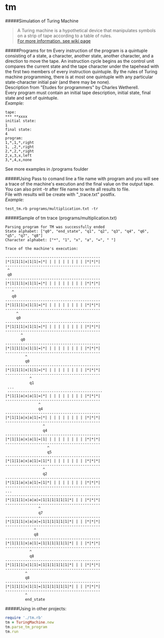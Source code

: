 tm
==
#####Simulation of Turing Machine
>A Turing machine is a hypothetical device that manipulates symbols on a strip of tape according to a table of rules.  
>[For more information, see wiki page](http://en.wikipedia.org/wiki/Turing_machine) 

#####Programs for tm
Every instruction of the program is a quintuple consisting of a state, a character, another state, another character, 
and a direction to move the tape. 
An instruction cycle begins as the control unit compares the current state and the tape character under the tapehead 
with the first two members of every instruction quintuple. 
By the rules of Turing machine programming, there is at most one quintuple with any particular state-character 
initial pair (and there may be none).  
Description from "Etudes for programmers" by Charles Wetherell.  
Every program must contain an initial tape description, initial state, final state and set of quintuple.  
*Example:*
```
tape:
*** **xxxx
initial state:
1
final state:
4
program:
1,*,1,*,right
1, ,2,*,right
2,*,2,*,right
2,x,3,x,left
3,*,4,x,none
```
See more examples in /programs foulder

#####Using
Pass to comand line a file name with program and you will see a trace of the machine's execution 
and the final value on the output tape.  
You can also print -tr after file name to write all results to file.  
File with results will be create with "_trace.txt" postfix.  
*Example:*
```
test_tm.rb programs/multiplication.txt -tr
```
#####Sample of tm trace (programs/multiplication.txt)
```
Parsing program for TM was successfully ended
State alphabet: ["q0", "end_state", "q1", "q2", "q3", "q4", "q6", "q5", "q7", "q8"]
Character alphabet: ["*", "1", "x", "a", "=", " "]

Trace of the machine's execution:

-------------------------------------------
|*|1|1|1|x|1|1|=|*| | | | | | | | | |*|*|*|
-------------------------------------------
 ^
 q0
-------------------------------------------
|*|1|1|1|x|1|1|=|*| | | | | | | | | |*|*|*|
-------------------------------------------
   ^
   q0
-------------------------------------------
|*|1|1|1|x|1|1|=|*| | | | | | | | | |*|*|*|
-------------------------------------------
     ^
     q0
-------------------------------------------
|*|1|1|1|x|1|1|=|*| | | | | | | | | |*|*|*|
-------------------------------------------
       ^
       q0
-------------------------------------------
|*|1|1|1|x|1|1|=|*| | | | | | | | | |*|*|*|
-------------------------------------------
         ^
         q0
-------------------------------------------
|*|1|1|1|x|1|1|=|*| | | | | | | | | |*|*|*|
-------------------------------------------
           ^
           q1
 ...
 -------------------------------------------
|*|1|1|a|x|a|1|=|*| | | | | | | | | |*|*|*|
-------------------------------------------
               ^
               q4
-------------------------------------------
|*|1|1|a|x|a|1|=|*| | | | | | | | | |*|*|*|
-------------------------------------------
                 ^
                 q4
-------------------------------------------
|*|1|1|a|x|a|1|=|1| | | | | | | | | |*|*|*|
-------------------------------------------
                   ^
                   q5
-------------------------------------------
|*|1|1|a|x|a|1|=|1|*| | | | | | | | |*|*|*|
-------------------------------------------
                 ^
                 q2
-------------------------------------------
|*|1|1|a|x|a|1|=|1|*| | | | | | | | |*|*|*|
-------------------------------------------
...
-------------------------------------------
|*|1|1|1|x|a|a|=|1|1|1|1|1|1|*| | | |*|*|*|
-------------------------------------------
               ^
               q7
-------------------------------------------
|*|1|1|1|x|a|a|=|1|1|1|1|1|1|*| | | |*|*|*|
-------------------------------------------
             ^
             q8
-------------------------------------------
|*|1|1|1|x|a|1|=|1|1|1|1|1|1|*| | | |*|*|*|
-------------------------------------------
           ^
           q8
-------------------------------------------
|*|1|1|1|x|1|1|=|1|1|1|1|1|1|*| | | |*|*|*|
-------------------------------------------
         ^
         q8
-------------------------------------------
|*|1|1|1|x|1|1|=|1|1|1|1|1|1|*| | | |*|*|*|
-------------------------------------------
         ^
         end_state
```
#####Using in other projects:
```ruby
require './tm.rb'
tm = TuringMachine.new
tm.parse_tm_program
tm.run
```
